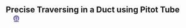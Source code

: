 ## Precise Traversing in a Duct using Pitot Tube  &nbsp; &nbsp; &nbsp; &nbsp; &nbsp; &nbsp; <img src="images/iitkgp.png" width="3%" />
